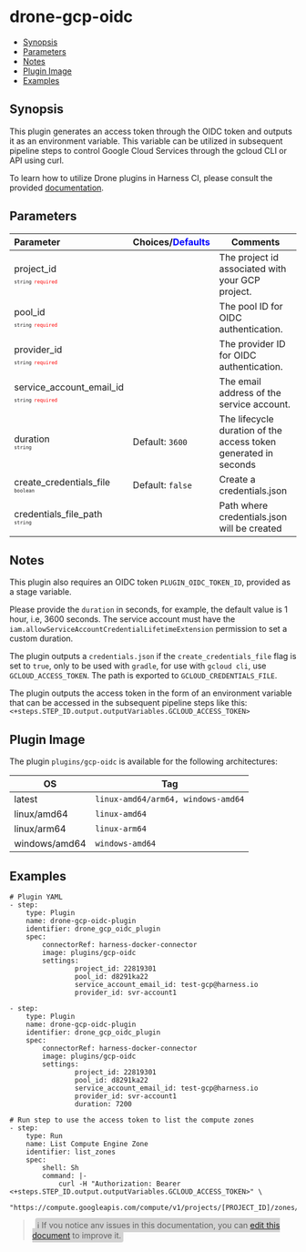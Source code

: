 # drone-gcp-oidc

- [Synopsis](#Synopsis)
- [Parameters](#Parameters)
- [Notes](#Notes)
- [Plugin Image](#Plugin-Image)
- [Examples](#Examples)

## Synopsis

This plugin generates an access token through the OIDC token and outputs it as an environment variable. This variable can be utilized in subsequent pipeline steps to control Google Cloud Services through the gcloud CLI or API using curl.

To learn how to utilize Drone plugins in Harness CI, please consult the provided [documentation](https://developer.harness.io/docs/continuous-integration/use-ci/use-drone-plugins/run-a-drone-plugin-in-ci).

## Parameters

| Parameter                                                                                                                              | Choices/<span style="color:blue;">Defaults</span> | Comments                                                        |
| :------------------------------------------------------------------------------------------------------------------------------------- | :------------------------------------------------ | --------------------------------------------------------------- |
| project_id <span style="font-size: 10px"><br/>`string`</span> <span style="color:red; font-size: 10px">`required`</span>               |                                                   | The project id associated with your GCP project.                |
| pool_id <span style="font-size: 10px"><br/>`string`</span> <span style="color:red; font-size: 10px">`required`</span>                  |                                                   | The pool ID for OIDC authentication.                            |
| provider_id <span style="font-size: 10px"><br/>`string`</span> <span style="color:red; font-size: 10px">`required`</span>              |                                                   | The provider ID for OIDC authentication.                        |
| service_account_email_id <span style="font-size: 10px"><br/>`string`</span> <span style="color:red; font-size: 10px">`required`</span> |                                                   | The email address of the service account.                       |
| duration <span style="font-size: 10px"><br/>`string`</span>                                                                            | Default: `3600`                                   | The lifecycle duration of the access token generated in seconds |
| create_credentials_file <span style="font-size: 10px"><br/>`boolean`</span>                                                            | Default: `false`                                  | Create a credentials.json                                       |
| credentials_file_path <span style="font-size: 10px"><br/>`string`</span>                                                               |                                                   | Path where credentials.json will be created                     |

## Notes

This plugin also requires an OIDC token `PLUGIN_OIDC_TOKEN_ID`, provided as a stage variable.

Please provide the `duration` in seconds, for example, the default value is 1 hour, i.e, 3600 seconds. The service account must have the `iam.allowServiceAccountCredentialLifetimeExtension` permission to set a custom duration.

The plugin outputs a `credentials.json` if the `create_credentials_file` flag is set to `true`, only to be used with `gradle`, for use with `gcloud cli`, use `GCLOUD_ACCESS_TOKEN`. The path is exported to `GCLOUD_CREDENTIALS_FILE`.

The plugin outputs the access token in the form of an environment variable that can be accessed in the subsequent pipeline steps like this: `<+steps.STEP_ID.output.outputVariables.GCLOUD_ACCESS_TOKEN>`

## Plugin Image

The plugin `plugins/gcp-oidc` is available for the following architectures:

| OS            | Tag                                |
| ------------- | ---------------------------------- |
| latest        | `linux-amd64/arm64, windows-amd64` |
| linux/amd64   | `linux-amd64`                      |
| linux/arm64   | `linux-arm64`                      |
| windows/amd64 | `windows-amd64`                    |

## Examples

```
# Plugin YAML
- step:
    type: Plugin
    name: drone-gcp-oidc-plugin
    identifier: drone_gcp_oidc_plugin
    spec:
        connectorRef: harness-docker-connector
        image: plugins/gcp-oidc
        settings:
                project_id: 22819301
                pool_id: d8291ka22
                service_account_email_id: test-gcp@harness.io
                provider_id: svr-account1

- step:
    type: Plugin
    name: drone-gcp-oidc-plugin
    identifier: drone_gcp_oidc_plugin
    spec:
        connectorRef: harness-docker-connector
        image: plugins/gcp-oidc
        settings:
                project_id: 22819301
                pool_id: d8291ka22
                service_account_email_id: test-gcp@harness.io
                provider_id: svr-account1
                duration: 7200

# Run step to use the access token to list the compute zones
- step:
    type: Run
    name: List Compute Engine Zone
    identifier: list_zones
    spec:
        shell: Sh
        command: |-
            curl -H "Authorization: Bearer <+steps.STEP_ID.output.outputVariables.GCLOUD_ACCESS_TOKEN>" \
            "https://compute.googleapis.com/compute/v1/projects/[PROJECT_ID]/zones/[ZONE]/instances"
```

> <span style="font-size: 14px; margin-left:5px; background-color: #d3d3d3; padding: 4px; border-radius: 4px;">ℹ️ If you notice any issues in this documentation, you can [edit this document](https://github.com/harness-community/drone-gcp-oidc/blob/main/README.md) to improve it.</span>
